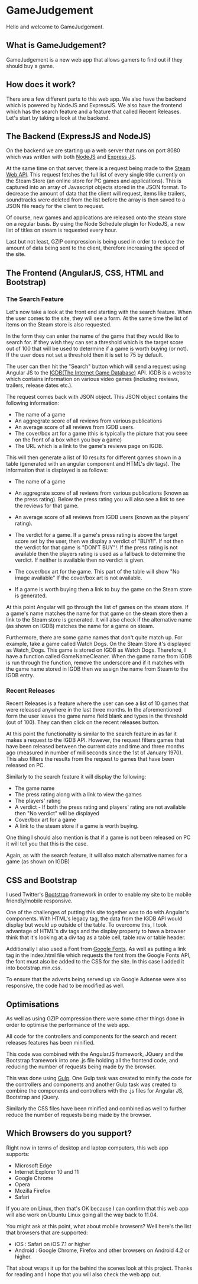 # GameJudgement

Hello and welcome to GameJudgement.

## What is GameJudgement?

GameJudgement is a new web app that allows gamers to find out if they should buy a game.

## How does it work?

There are a few different parts to this web app.  We also have the backend which is powered by NodeJS and ExpressJS. We also have the frontend which has the search feature and a feature that called Recent Releases. Let's start by taking a look at the backend.

## The Backend (ExpressJS and NodeJS)

On the backend we are starting up a web server that runs on port 8080 which was written with both [NodeJS](https://nodejs.org/en/) and [Express JS](http://expressjs.com/).

At the same time on that server, there is a request being made to the [Steam Web API](https://steamcommunity.com/dev). This request fetches the full list of every single title currently on the Steam Store (an online store for PC games and applications). This is captured into an array of Javascript objects stored in the JSON format. To decrease the amount of data that the client will request, items like trailers, soundtracks were deleted from the list before the array is then saved to a JSON file ready for the client to request.

Of course, new games and applications are released onto the steam store on a regular basis. By using the Node Schedule plugin for NodeJS, a new list of titles on steam is requested every hour.

Last but not least, GZIP compression is being used in order to reduce the amount of data being sent to the client, therefore increasing the speed of the site.

## The Frontend (AngularJS, CSS, HTML and Bootstrap)
### The Search Feature
Let's now take a look at the front end starting with the search feature. When the user comes to the site, they will see a form. At the same time the list of items on the Steam store is also requested.

In the form they can enter the name of the game that they would like to search for. If they wish they can set a threshold which is the target score out of 100 that will be used to determine if a game is worth buying (or not). If the user does not set a threshold then it is set to 75 by default.

The user can then hit the "Search" button which will send a request using Angular JS to the [IGDB(The Internet Game Database)](http://www.igdb.com) API. IGDB is a website which contains information on various video games (including reviews, trailers, release dates etc.).

The request comes back with JSON object. This JSON object contains the following information:
* The name of a game
* An aggregrate score of all reviews from various publications
* An average score of all reviews from IGDB users.
* The cover/box art for a game (this is typically the picture that you seee on the front of a box when you buy a game)
* The URL which is a link to the game's reviews page on IGDB.

This will then generate a list of 10 results for different games shown in a table (generated with an angular component and HTML's div tags). The information that is displayed is as follows:
* The name of a game
* An aggregrate score of all reviews from various publications (known as the press rating). Below the press rating you will also see a link to see the reviews for that game.

* An average score of all reviews from IGDB users (known as the players' rating).

* The verdict for a game. If a game's press rating is above the target score set by the user, then we display a verdict of "BUY!!". If not then the verdict for that game is "DON'T BUY"!. If the press rating is not available then the players rating is used as a fallback to determine the verdict.
If neither is available then no verdict is given.

* The cover/box art for the game. This part of the table will show "No image available" If the cover/box art is not available.

* If a game is worth buying then a link to buy the game on the Steam store is generated.

At this point Angular will go through the list of games on the steam store. If a game's name matches the name for that game on the steam store then a link to the Steam store is generated. It will also check if the alternative name (as shown on IGDB) matches the name for a game on steam.

Furthermore, there are some game names that don't quite match up. For example, take a game called Watch Dogs. On the Steam Store it's displayed as Watch_Dogs. This game is stored on IGDB as Watch Dogs. Therefore, I have a function called GameNameCleaner. When the game name from IGDB is run through the function, remove the underscore and if it matches with the game name stored in IGDB then we assign the name from Steam to the IGDB entry.

### Recent Releases

Recent Releases is a feature where the user can see a list of 10 games that were released anywhere in the last three months. In the aforementioned form the user leaves the game name field blank and types in the threshold (out of 100). They can then click on the recent releases button.

At this point the functionality is similar to the search feature in as far it makes a request to the IGDB API. However, the request filters games that have been released between the current date and time and three months ago (measured in number of milliseconds since the 1st of January 1970). This also filters the results from the request to games that have been released on PC.

Similarly to the search feature it will display the following:
* The game name
* The press rating along with a link to view the games
* The players' rating
* A verdict - If both the press rating and players' rating are not available then "No verdict" will be displayed
* Cover/box art for a game
* A link to the steam store if a game is worth buying.

One thing I should also mention is that if a game is not been released on PC it will tell you that this is the case.

Again, as with the search feature, it will also match alternative names for a game (as shown on IGDB)

## CSS and Bootstrap

I used Twitter's [Bootstrap](http://getbootstrap.com/) framework in order to enable my site to be mobile friendly/mobile responsive.

One of the challenges of putting this site together was to do with Angular's components. With HTML's legacy <table> tag, the data from the IGDB API would display but would up outside of the table. To overcome this, I took advantage of HTML's div tags and the display property to have a browser think that it's looking at a div tag as a table cell, table row or table header.

Additionally I also used a Font from [Google Fonts](https://fonts.google.com). As well as putting a link tag in the index.html file which requests the font from the Google Fonts API, the font must also be added to the CSS for the site. In this case I added it into bootstrap.min.css.

To ensure that the adverts being served up via Google Adsense were also responsive, the code had to be modified as well.

## Optimisations

As well as using GZIP compression there were some other things done in order to optimise the performance of the web app.

All code for the controllers and components for the search and recent releases features has been minified.

This code was combined with the AngularJS framework, JQuery and the Bootstrap framework into one .js file holding all the frontend code, and reducing the number of requests being made by the browser.

This was done using [Gulp](http://gulpjs.com/). One Gulp task was created to minify the code for the controllers and components and another Gulp task was created to combine the components and controllers with the .js files for Angular JS, Bootstrap and jQuery.

Similarly the CSS files have been minified and combined as well to further reduce the number of requests being made by the browser.

## Which Browsers do you support?

Right now in terms of desktop and laptop computers, this web app supports:
* Microsoft Edge
* Internet Explorer 10 and 11
* Google Chrome
* Opera
* Mozilla Firefox
* Safari

If you are on Linux, then that's OK because I can confirm that this web app will also work on Ubuntu Linux going all the way back to 11.04.

You might ask at this point, what about mobile browsers? Well here's the list that browsers that are supported:
* iOS : Safari on iOS 7.1 or higher
* Android : Google Chrome, Firefox and other browsers on Android 4.2 or higher.

That about wraps it up for the behind the scenes look at this project. Thanks for reading and I hope that you will also check the web app out.
